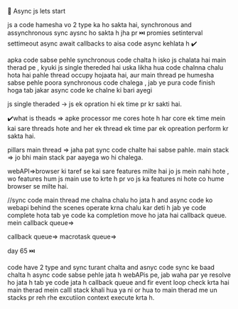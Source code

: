 💠 Async js lets start

js a code hamesha vo 2 type ka ho sakta hai, synchronous and assynchronous
sync
aysnc
ho sakta h
jha pr ⏭️
promies
setinterval
settimeout
async await
callbacks
to aisa code async kehlata h ✔️

apka code sabse pehle synchronous code chalta h isko js chalata hai main therad pe , kyuki js single thereded hai uska likha hua code chalnna chalu hota hai pahle thread occupy hojaata hai, aur main thread pe humesha sabse pehle poora synchronous code chalega , jab ye pura code finish hoga tab jakar async code ke chalne ki bari ayegi

js single theraded -> js ek opration hi ek time pr kr sakti hai.

✔️what is theads => apke processor me cores hote h har core ek time mein kai sare threads hote and her ek thread ek time par ek opreation perform kr sakta hai.

pillars
main thread => jaha pat sync code chalte hai sabse pahle.
main stack => jo bhi main stack par aayega wo hi chalega.

webAPI=>browser ki taref se kai sare features milte hai jo js mein nahi hote , wo features hum js main use to krte h pr vo js ka features ni hote co hume browser se milte hai.

//sync code main thread me chalna chalu ho jata h and async code ko webapi behind the scenes operate krna chalu kar deti h jab ye code complete hota tab ye code ka completion move ho jata hai callback queue. mein
callback queue=>

callback queue=>
macrotask queue=>

day 65 ⏭️

code have 2 type and
sync turant chalta
and asnyc code sync ke baad chalta h
async code sabse pehle jata h webAPis pe, jab waha par ye resolve ho jata h tab ye code jata h callback queue and fir event loop check krta hai main therad mein calll stack khali hua ya ni or hua to main therad me un stacks pr reh rhe excutiion context execute krta h.
